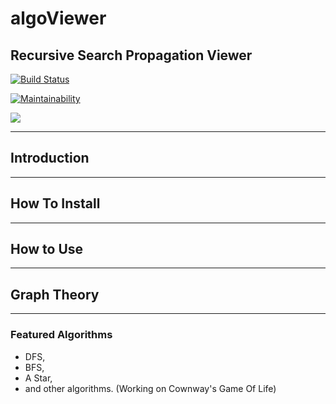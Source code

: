 # algoViewer
Recursive Search Propagation Viewer
---
[![Build Status](https://travis-ci.com/alexisraelmtz/algoViewer.svg?branch=main)](https://travis-ci.com/alexisraelmtz/algoViewer)

[![Maintainability](https://api.codeclimate.com/v1/badges/e691cab9705bcfb3b7cf/maintainability)](https://codeclimate.com/github/alexisraelmtz/algoViewer/maintainability)

<a href="https://codeclimate.com/github/alexisraelmtz/algoViewer/test_coverage"><img src="https://api.codeclimate.com/v1/badges/e691cab9705bcfb3b7cf/test_coverage" /></a>

---
## Introduction

---
## How To Install

---
## How to Use

---
## Graph Theory

---
### Featured Algorithms 
- DFS, 
- BFS, 
- A Star, 
- and other algorithms. (Working on Cownway's Game Of Life)
